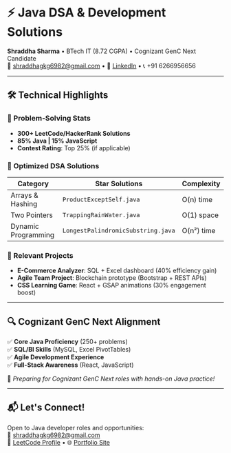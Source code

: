 # ⚡ Java DSA & Development Solutions
**Shraddha Sharma** • BTech IT (8.72 CGPA) • Cognizant GenC Next Candidate  
📧 shraddhagkg6982@gmail.com • 🔗 [LinkedIn](your_link) • 📞 +91 6266956656

---

## 🛠 **Technical Highlights**
### 🔢 Problem-Solving Stats
- **300+ LeetCode/HackerRank Solutions**
- **85% Java | 15% JavaScript**
- **Contest Rating**: Top 25% (if applicable)

### 🧮 Optimized DSA Solutions
| **Category**       | **Star Solutions**                  | **Complexity** |
|--------------------|-------------------------------------|----------------|
| Arrays & Hashing   | `ProductExceptSelf.java`            | O(n) time      |
| Two Pointers       | `TrappingRainWater.java`            | O(1) space     |
| Dynamic Programming| `LongestPalindromicSubstring.java`  | O(n²) time     |

### 💼 Relevant Projects
- **E-Commerce Analyzer**: SQL + Excel dashboard (40% efficiency gain)
- **Agile Team Project**: Blockchain prototype (Bootstrap + REST APIs)
- **CSS Learning Game**: React + GSAP animations (30% engagement boost)

---

## 🔍 **Cognizant GenC Next Alignment**
✅ **Core Java Proficiency** (250+ problems)  
✅ **SQL/BI Skills** (MySQL, Excel PivotTables)  
✅ **Agile Development Experience**  
✅ **Full-Stack Awareness** (React, JavaScript)  

📌 *Preparing for Cognizant GenC Next roles with hands-on Java practice!*

---

## 📬 **Let's Connect!**
Open to Java developer roles and opportunities:  
📩 shraddhagkg6982@gmail.com  
🔗 [LeetCode Profile](your_link) • 🌐 [Portfolio Site](optional_link)
